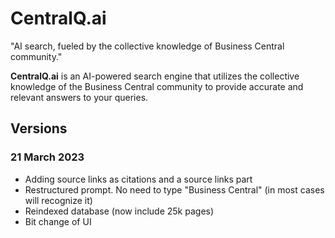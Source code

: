 # CentralQ.ai
"AI search, fueled by the collective knowledge of Business Central community."

**CentralQ.ai** is an AI-powered search engine that utilizes the collective knowledge of the Business Central community to provide accurate and relevant answers to your queries.

## Versions
### 21 March 2023
- Adding source links as citations and a source links part
- Restructured prompt. No need to type "Business Central" (in most cases will recognize it)
- Reindexed database (now include 25k pages)
- Bit change of UI